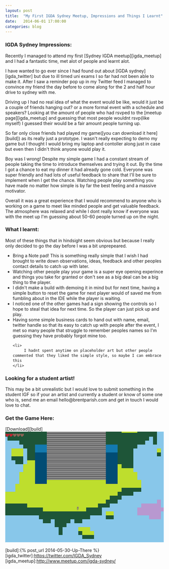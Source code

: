 ```yaml
---
layout: post
title:  "My First IGDA Sydney Meetup, Impressions and Things I Learnt"
date:   2014-06-01 17:00:00
categories: blog
---
```


<h3>IGDA Sydney Impressions:</h3>
Recently I managed to attend my first [Sydney IGDA meetup][igda_meetup] and I had a fantastic time, met alot of people and learnt alot.

I have wanted to go ever since I had found out about [IGDA sydney][igda_twitter] but due to ill timed uni exams I so far had not been able to make it. After I saw a reminder pop up in my Twitter feed I managed to convince my friend the day before to come along for the 2 and half hour drive to sydney with me. 

Driving up I had no real idea of what the event would be like, would it just be a couple of friends hanging out? or a more formal event with a schedule and speakers? Looking at the amount of people who had rsvped to the [meetup page][igda_meetup] and guessing that most people wouldnt rsvp(like myself) I guessed their would be a fair amount people turning up.

So far only close friends had played my game([you can download it here][build]) as its really just a prototype. I wasn't really expecting to demo my game but I thought I would bring my laptop and contoller along just in case but even then I didn't think anyone would play it.

Boy was I wrong! Despite my simple game I had a constant stream of people taking the time to introduce themselves and trying it out. By the time I got a chance to eat my dinner it had already gone cold. Everyone was super friendly and had lots of useful feedback to share that I'll be sure to implement when I get the chance. Watching people play something you have made no matter how simple is by far the best feeling and a massive motivator.

Overall it was a great experience that I would recommend to anyone who is working on a game to meet like minded people and get valuable feedback. The atmosphere was relaxed and while I dont really know if everyone was with the meet up I'm guessing about 50-60 people turned up on the night.

<h3>What I learnt:</h3>
Most of these things that in hindsight seem obvious but because I really only decided to go the day before I was a bit unprepeared.

<ul>
	<li>
		Bring a Note pad! This is something really simple that I wish I had brought to write down observations, ideas, feedback and other peoples contact details to catch up with later.		
	</li>
	<li>
		Watching other people play your game is a super eye opening experince and things you take for granted or don't see as a big deal can be a big thing to the player.
	</li>
	<li>
		I didn't make a build with demoing it in mind but for next time, having a simple button to reset the game for next player would of saved me from fumbling about in the IDE while the player is waiting.
	</li>
	<li>
		I noticed one of the other games had a sign showing the controls so I hope to steal that idea for next time. So the player can just pick up and play.
	</li>
	<li>
		Having some simple business cards to hand out with name, email, twitter handle so that its easy to catch up with people after the event, I met so many people that struggle to remember peoples names so I'm guessing they have probably forgot mine too.
	</li>

	<li>
		 I hadnt spent anytime on placeholder art but other people commented that they liked the simple style, so maybe I can embrace this
	</li>
</ul>


<h3>Looking for a student artist!</h3>
This may be a bit unrealistic but I would love to submit something in the student IGF so if your an artist and currently a student or know of some one who is, send me an email hello@brentparish.com and get in touch I would love to chat. 

<h3 class="inline">Get the Game Here:</h3>[Download][build]

<img src="/assets/Up_There_in_game_project.png" />

[build]:{% post_url 2014-05-30-Up-There %}
[igda_twitter]:https://twitter.com/IGDA_Sydney
[igda_meetup]:http://www.meetup.com/igda-sydney/